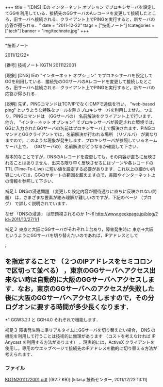 ﻿+++
title = "[DNS] IEの インターネット オプション でプロキシサーバを設定してGGを利用している．接続先のGGサーバのAレコードを変更して接続したところ，旧サーバへ接続される．クライアント上でPINGを実行すると，新サーバの応答が得られる．"
date = "2011-12-22"
ttags = ["技術ノート"]
tcategories = ["tech"]
banner = "img/technote.jpg"
+++

-----------------------------------------------------------------------------------------------------------------------------

*技術ノート

2011/12/22*


[番号]
技術ノート KGTN 2011122001

[現象]
[DNS] IEの "インターネット オプション"
でプロキシサーバを設定してGGを利用している．接続先のGGサーバのAレコードを変更して接続したところ，旧サーバへ接続される．クライアント上でPINGを実行すると，新サーバの応答が得られる．

[説明]
先ず，PINGコマンドはTCP/IPでなくICMPで通信を行い， "web-based ping"
というような特殊なツールを除きプロキシサーバを利用しません．つまり，PINGコマンドは
（GGサーバの） 名前解決をクライアント上で行います．他方，
"インターネット オプション"
でプロキシサーバが設定された環境では，GGに入力されたGGサーバの名前はプロキシサーバ上で解決されます．PINGコマンドとGGクライアントでは，名前解決が行われる場所
（リゾルバ）
が異なりますので，このような現象が発生します．プロキシサーバが参照しているネームサーバ上で，
（GGサーバの） 名前解決がどうなるか確認して下さい．

基本的なことですが，DNSのAレコードを変更しても，その内容が直ちに反映されることはありません．出来る限り早く反映させるにはゾーンや各レコードの
TTL (Time-To-Live)
に短い値を設定する必要があります．これ以上の細かい内容については，GGのサポートの範囲を超えますので，書籍やインターネット上の情報を参照して下さい．

補足１
DNSの浸透問題 （変更した設定内容が期待通りに直ちに反映されない問題）
は，さまざまな要素が絡み理解が難しいのですが，下記のページ （ブログ）
で詳しく説明されています．

なぜ 「DNSの浸透」 は問題視されるのか 1〜6
<http://www.geekpage.jp/blog/?id=2011/10/27/1/1>

補足２
東京と大阪にGGサーバがそれぞれ１台あり，障害発生時に 東京→大阪
というようにGGサーバを切り替えたいのであれば，IPアドレスとして

;

を指定することで （２つのIPアドレスをセミコロンで区切って並べる）
，東京のGGサーバへアクセス出来ない時は自動的に大阪のGGサーバへアクセスします．なお，東京のGGサーバへのアクセスが失敗した後に大阪のGGサーバへアクセスしますので，その分ログオンに要する時間が多少長くなります．
---
*1 GGW3.2.1 と GGH4.0 それぞれで機能します．

補足３
障害発生時に準リアルタイムにGGサーバを切り替えたい場合， DNS
の機能を利用して行うことは技術的に無理があります （コストを考えなければ
IP Anycast を利用する方法があります） ．現実的には，ActiveX
クライアントを使用し，専用のウエッブページで接続先のIPアドレスを動的に切り替える方法が考えられます．


### ファイル





[KGTN2011122001.pdf](http://techreport.kitasp.net/attachments/download/764/KGTN2011122001.pdf)
 [(92.7 KB)] [kitasp 技術センター, 2011/12/22
13:11]
